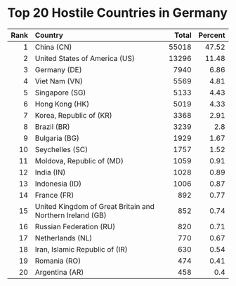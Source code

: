 # Top 20 Hostile Countries in Germany

| Rank | Country | Total | Percent |
| ---: | :------ | ----: | ------: |
| 1 | China (CN) | 55018 | 47.52 |
| 2 | United States of America (US) | 13296 | 11.48 |
| 3 | Germany (DE) | 7940 | 6.86 |
| 4 | Viet Nam (VN) | 5569 | 4.81 |
| 5 | Singapore (SG) | 5133 | 4.43 |
| 6 | Hong Kong (HK) | 5019 | 4.33 |
| 7 | Korea, Republic of (KR) | 3368 | 2.91 |
| 8 | Brazil (BR) | 3239 | 2.8 |
| 9 | Bulgaria (BG) | 1929 | 1.67 |
| 10 | Seychelles (SC) | 1757 | 1.52 |
| 11 | Moldova, Republic of (MD) | 1059 | 0.91 |
| 12 | India (IN) | 1028 | 0.89 |
| 13 | Indonesia (ID) | 1006 | 0.87 |
| 14 | France (FR) | 892 | 0.77 |
| 15 | United Kingdom of Great Britain and Northern Ireland (GB) | 852 | 0.74 |
| 16 | Russian Federation (RU) | 820 | 0.71 |
| 17 | Netherlands (NL) | 770 | 0.67 |
| 18 | Iran, Islamic Republic of (IR) | 630 | 0.54 |
| 19 | Romania (RO) | 474 | 0.41 |
| 20 | Argentina (AR) | 458 | 0.4 |

